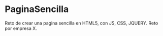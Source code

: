 # PaginaSencilla
Reto de crear una pagina sencilla en HTML5, con JS, CSS, JQUERY. Reto por empresa X.
